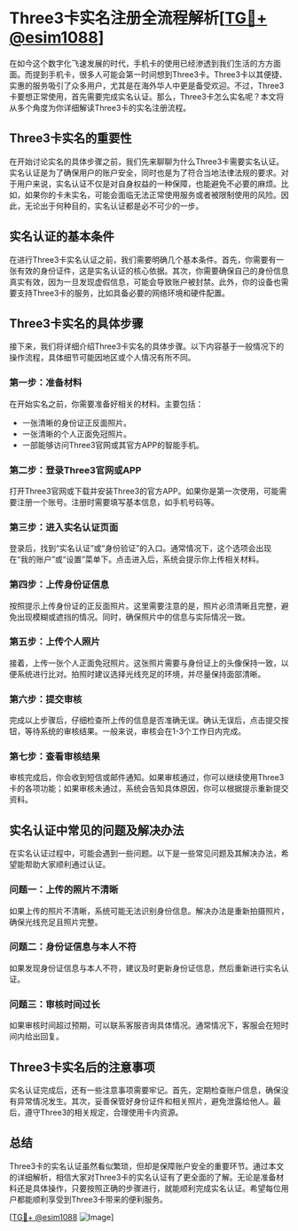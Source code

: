 # Three3卡实名注册全流程解析[[TG💪+ @esim1088](https://t.me/s/esim1088)]

在如今这个数字化飞速发展的时代，手机卡的使用已经渗透到我们生活的方方面面。而提到手机卡，很多人可能会第一时间想到Three3卡。Three3卡以其便捷、实惠的服务吸引了众多用户，尤其是在海外华人中更是备受欢迎。不过，Three3卡要想正常使用，首先需要完成实名认证。那么，Three3卡怎么实名呢？本文将从多个角度为你详细解读Three3卡的实名注册流程。

## Three3卡实名的重要性

在开始讨论实名的具体步骤之前，我们先来聊聊为什么Three3卡需要实名认证。实名认证是为了确保用户的账户安全，同时也是为了符合当地法律法规的要求。对于用户来说，实名认证不仅是对自身权益的一种保障，也能避免不必要的麻烦。比如，如果你的卡未实名，可能会面临无法正常使用服务或者被限制使用的风险。因此，无论出于何种目的，实名认证都是必不可少的一步。

## 实名认证的基本条件

在进行Three3卡实名认证之前，我们需要明确几个基本条件。首先，你需要有一张有效的身份证件，这是实名认证的核心依据。其次，你需要确保自己的身份信息真实有效，因为一旦发现虚假信息，可能会导致账户被封禁。此外，你的设备也需要支持Three3卡的服务，比如具备必要的网络环境和硬件配置。

## Three3卡实名的具体步骤

接下来，我们将详细介绍Three3卡实名的具体步骤。以下内容基于一般情况下的操作流程，具体细节可能因地区或个人情况有所不同。

### 第一步：准备材料

在开始实名之前，你需要准备好相关的材料。主要包括：

- 一张清晰的身份证正反面照片。
- 一张清晰的个人正面免冠照片。
- 一部能够访问Three3官网或其官方APP的智能手机。

### 第二步：登录Three3官网或APP

打开Three3官网或下载并安装Three3的官方APP。如果你是第一次使用，可能需要注册一个账号。注册时需要填写基本信息，如手机号码等。

### 第三步：进入实名认证页面

登录后，找到“实名认证”或“身份验证”的入口。通常情况下，这个选项会出现在“我的账户”或“设置”菜单下。点击进入后，系统会提示你上传相关材料。

### 第四步：上传身份证信息

按照提示上传身份证的正反面照片。这里需要注意的是，照片必须清晰且完整，避免出现模糊或遮挡的情况。同时，确保照片中的信息与实际情况一致。

### 第五步：上传个人照片

接着，上传一张个人正面免冠照片。这张照片需要与身份证上的头像保持一致，以便系统进行比对。拍照时建议选择光线充足的环境，并尽量保持面部清晰。

### 第六步：提交审核

完成以上步骤后，仔细检查所上传的信息是否准确无误。确认无误后，点击提交按钮，等待系统的审核结果。一般来说，审核会在1-3个工作日内完成。

### 第七步：查看审核结果

审核完成后，你会收到短信或邮件通知。如果审核通过，你可以继续使用Three3卡的各项功能；如果审核未通过，系统会告知具体原因，你可以根据提示重新提交资料。

## 实名认证中常见的问题及解决办法

在实名认证过程中，可能会遇到一些问题。以下是一些常见问题及其解决办法，希望能帮助大家顺利通过认证。

### 问题一：上传的照片不清晰

如果上传的照片不清晰，系统可能无法识别身份信息。解决办法是重新拍摄照片，确保光线充足且照片完整。

### 问题二：身份证信息与本人不符

如果发现身份证信息与本人不符，建议及时更新身份证信息，然后重新进行实名认证。

### 问题三：审核时间过长

如果审核时间超过预期，可以联系客服咨询具体情况。通常情况下，客服会在短时间内给出回复。

## Three3卡实名后的注意事项

实名认证完成后，还有一些注意事项需要牢记。首先，定期检查账户信息，确保没有异常情况发生。其次，妥善保管好身份证件和相关照片，避免泄露给他人。最后，遵守Three3的相关规定，合理使用卡内资源。

## 总结

Three3卡的实名认证虽然看似繁琐，但却是保障账户安全的重要环节。通过本文的详细解析，相信大家对Three3卡的实名认证有了更全面的了解。无论是准备材料还是具体操作，只要按照正确的步骤进行，就能顺利完成实名认证。希望每位用户都能顺利享受到Three3卡带来的便利服务。

[[TG💪+ @esim1088](https://t.me/s/esim1088) ![Image](https://i.postimg.cc/4NQfJmqS/Snipaste-2025-05-13-00-14-12.png)]